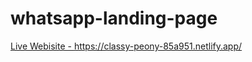 # whatsapp-landing-page
[Live Webisite -  ](https://classy-peony-85a951.netlify.app/)https://classy-peony-85a951.netlify.app/
